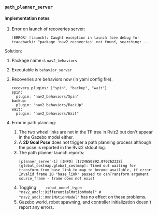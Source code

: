 ### `path_planner_server`

#### Implementation notes

1. Error on launch of recoveries server:
   ```
   [ERROR] [launch]: Caught exception in launch (see debug for traceback): "package 'nav2_recoveries' not found, searching: ...
   ```

Solution:
1. Package name is `nav2_behaviors`
2. Executable is `behavior_server`
3. Recoveries are behaviors now (in yaml config file):
   ```
   recovery_plugins: ["spin", "backup", "wait"]
   spin:
     plugin: "nav2_behaviors/Spin"
   backup:
     plugin: "nav2_behaviors/BackUp"
   wait:
     plugin: "nav2_behaviors/Wait"
   ```

2. Error in path planning:
   1. The two wheel links are not in the TF tree in Rviz2 but don't appear in the Gazebo model either.
   2. A **2D Goal Pose** does not trigger a path planning process although the pose is reported in the Rviz2 stdout log. 
   3. The path planner launch reports:
      ```
      [planner_server-1] [INFO] [1724650892.070262338] [global_costmap.global_costmap]: Timed out waiting for transform from base_link to map to become available, tf error: Invalid frame ID "base_link" passed to canTransform argument source_frame - frame does not exist
      ```
   4. Toggling `    robot_model_type: "nav2_amcl::DifferentialMotionModel" # "nav2_amcl::OmniMotionModel"` has no effect on these problems.
   5. Gazebo world, robot spawning, and controller initialization doesn't report any errors.
